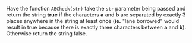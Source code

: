 Have the function ```ABCheck(str)``` take the ```str``` parameter being passed and return the string **true** if the characters **a** and **b** are separated by exactly 3 places anywhere in the string at least once (**ie.** "lane borrowed" would result in true because there is exactly three characters between **a** and **b**). Otherwise return the string false.
